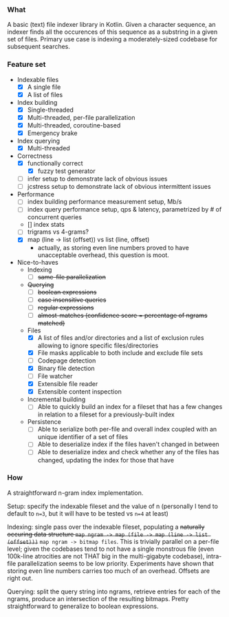 ### What
A basic (text) file indexer library in Kotlin. Given a character sequence, an indexer finds all the occurences of this sequence as a substring in a given set of files. Primary use case is indexing a moderately-sized codebase for subsequent searches.

### Feature set

 - Indexable files
    - [x] A single file
    - [x] A list of files
 - Index building
    - [x] Single-threaded
    - [x] Multi-threaded, per-file parallelization
    - [x] Multi-threaded, coroutine-based         
    - [x] Emergency brake    
 - Index querying
    - [x] Multi-threaded     
 - Correctness
    - [x] functionally correct            
        - [x] fuzzy test generator
    - [ ] infer setup to demonstrate lack of obvious issues
    - [ ] jcstress setup to demonstrate lack of obvious intermittent issues    
 - Performance
    - [ ] index building performance measurement setup, Mb/s
    - [ ] index query performance setup, qps & latency, parametrized by # of concurrent queries
    - [\] index stats
    - [ ] trigrams vs 4-grams?     
    - [x] map (line -> list (offset)) vs list (line, offset) 
        - actually, as storing even line numbers proved to have unacceptable overhead, this question is moot. 
        
 - Nice-to-haves
    - Indexing
        - [ ] ~~same-file parallelization~~
    - ~~Querying~~
        - [ ] ~~boolean expressions~~
        - [ ] ~~case insensitive queries~~        
        - [ ] ~~regular expressions~~
        - [ ] ~~almost-matches (confidence score = percentage of ngrams matched)~~        
    - Files 
        - [x] A list of files and/or directories and a list of exclusion rules allowing to ignore specific files/directories
        - [x] File masks applicable to both include and exclude file sets
        - [ ] Codepage detection
        - [x] Binary file detection    
        - [ ] File watcher  
        - [x] Extensible file reader
        - [x] Extensible content inspection
    - Incremental building
        - [ ] Able to quickly build an index for a fileset that has a few changes in relation to a fileset for a previously-built index 
    - Persistence
        - [ ] Able to serialize both per-file and overall index coupled with an unique identifier of a set of files
        - [ ] Able to deserialize index if the files haven't changed in between
        - [ ] Able to deserialize index and check whether any of the files has changed, updating the index for those that have                        
   
### How

A straightforward n-gram index implementation. 

Setup: specify the indexable fileset and the value of n (personally I tend to default to `n=3`, but it will have to be tested vs `n=4` at least)

Indexing: single pass over the indexable fileset, populating a <s>naturally occuring data structure `map ngram -> map (file -> map (line -> list (offset)))`</s> `map ngram -> bitmap files`. This is trivially parallel on a per-file level; given the codebases tend to not have a single monstrous file (even 100k-line atrocities are not THAT big in the multi-gigabyte codebase), intra-file parallelization seems to be low priority. Experiments have shown that storing even line numbers carries too much of an overhead. Offsets are right out.

Querying: split the query string into ngrams, retrieve entries for each of the ngrams, produce an intersection of the resulting bitmaps. Pretty straightforward to generalize to boolean expressions.